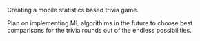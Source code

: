 Creating a mobile statistics based trivia game.

Plan on implementing ML algorithims in the future to choose best comparisons for the trivia rounds out of the endless possibilities.
